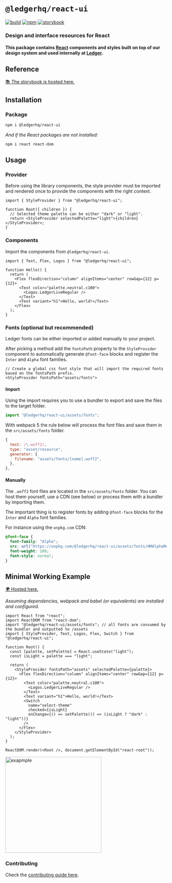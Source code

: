 # `@ledgerhq/react-ui`

[![build](https://github.com/LedgerHQ/ui/actions/workflows/react.yml/badge.svg)](https://github.com/LedgerHQ/ui/actions/workflows/react.yml)
[![npm](https://img.shields.io/npm/v/@ledgerhq/react-ui)](https://www.npmjs.com/package/@ledgerhq/react-ui)
[![storybook](https://img.shields.io/badge/Storybook-📚-61DBFB)](https://ledger-live-ui-react.vercel.app)

### Design and interface resources for React

#### This package contains [React](https://reactjs.org/) components and styles built on top of our design system and used internally at [Ledger](https://www.ledger.com/).

## Reference

[📚 The storybook is hosted here.](https://ledger-live-ui-react.vercel.app/)

## Installation

### Package

```sh
npm i @ledgerhq/react-ui
```

_And if the React packages are not installed:_

```sh
npm i react react-dom
```

## Usage

### Provider

Before using the library components, the style provider must be imported and rendered once to provide the components with the right context.

```tsx
import { StyleProvider } from "@ledgerhq/react-ui";

function Root({ children }) {
  // Selected theme palette can be either "dark" or "light".
  return <StyleProvider selectedPalette="light">{children}</StyleProvider>;
}
```

### Components

Import the components from `@ledgerhq/react-ui`.

```tsx
import { Text, Flex, Logos } from "@ledgerhq/react-ui";

function Hello() {
  return (
    <Flex flexDirection="column" alignItems="center" rowGap={12} p={12}>
      <Text color="palette.neutral.c100">
        <Logos.LedgerLiveRegular />
      </Text>
      <Text variant="h1">Hello, world!</Text>
    </Flex>
  );
}
```

### Fonts (optional but recommended)

Ledger fonts can be either imported or added manually to your project.

After picking a method add the `fontsPath` property to the `StyleProvider` component to automatically generate
`@font-face` blocks and register the `Inter` and `Alpha` font families.

```tsx
// Create a global css font style that will import the required fonts based on the fontsPath prefix.
<StyleProvider fontsPath="assets/fonts">
```

#### Import

Using the import requires you to use a bundler to export and save the files to the target folder.

```js
import "@ledgerhq/react-ui/assets/fonts";
```

With webpack 5 the rule below will process the font files and save them in the `src/assets/fonts` folder.

```js
{
  test: /\.woff2/,
  type: "asset/resource",
  generator: {
    filename: "assets/fonts/[name].woff2",
  },
},
```

#### Manually

The `.woff2` font files are located in the `src/assets/fonts` folder.
You can host them yourself, use a CDN (see below) or process them with a bundler by importing them.

The important thing is to register fonts by adding `@font-face` blocks for the `Inter` and `Alpha` font families.

For instance using the `unpkg.com` CDN:

```css
@font-face {
  font-family: "Alpha";
  src: url("https://unpkg.com/@ledgerhq/react-ui/assets/fonts/HMAlphaMono-Medium.woff2") format("woff2");
  font-weight: 100;
  font-style: normal;
}
```

## Minimal Working Example

[🌍 Hosted here.](https://codesandbox.io/s/ledger-live-react-ui-forked-1tvm7?file=/src/App.js)

_Assuming dependencies, webpack and babel (or equivalents) are installed and configured._

```tsx
import React from "react";
import ReactDOM from "react-dom";
import "@ledgerhq/react-ui/assets/fonts"; // all fonts are consumed by the bundler and outputted to /assets
import { StyleProvider, Text, Logos, Flex, Switch } from "@ledgerhq/react-ui";

function Root() {
  const [palette, setPalette] = React.useState("light");
  const isLight = palette === "light";

  return (
    <StyleProvider fontsPath="assets" selectedPalette={palette}>
      <Flex flexDirection="column" alignItems="center" rowGap={12} p={12}>
        <Text color="palette.neutral.c100">
          <Logos.LedgerLiveRegular />
        </Text>
        <Text variant="h1">Hello, world!</Text>
        <Switch
          name="select-theme"
          checked={isLight}
          onChange={() => setPalette(() => (isLight ? "dark" : "light"))}
        />
      </Flex>
    </StyleProvider>
  );
}

ReactDOM.render(<Root />, document.getElementById("react-root"));
```

<img width="300" alt="exapmple" src="https://user-images.githubusercontent.com/86958797/137143696-6dffdb16-83fa-4a4e-9bd0-a76fde4f82be.gif" />

### Contributing

Check the [contributing guide here](https://github.com/LedgerHQ/ui/blob/main/packages/react/CONTRIBUTING.md).
